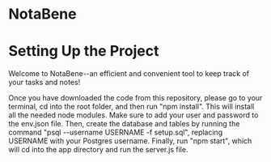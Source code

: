 # NotaBene
# Setting Up the Project

Welcome to NotaBene--an efficient and convenient tool to keep track of your tasks and notes!

Once you have downloaded the code from this repository, please go to your terminal, cd into the root folder, and then run "npm install". This will install all the needed node modules. Make sure to add your user and password to the env.json file. Then, create the database and tables by running the command "psql --username USERNAME -f setup.sql", replacing USERNAME with your Postgres username. Finally, run "npm start", which will cd into the app directory and run the server.js file.